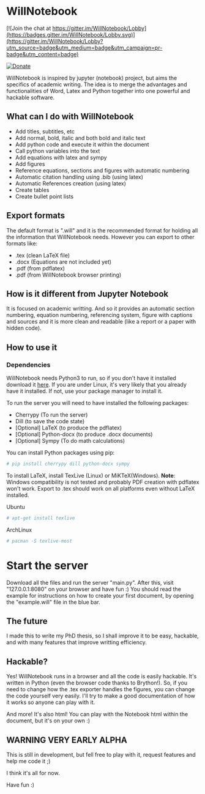 # WillNotebook

[![Join the chat at https://gitter.im/WillNotebook/Lobby](https://badges.gitter.im/WillNotebook/Lobby.svg)](https://gitter.im/WillNotebook/Lobby?utm_source=badge&utm_medium=badge&utm_campaign=pr-badge&utm_content=badge)

[![Donate](https://img.shields.io/badge/Donate-PayPal-green.svg)](https://www.paypal.com/cgi-bin/webscr?cmd=_s-xclick&hosted_button_id=E7Y37MQH9EFX2)

WillNotebook is inspired by jupyter (notebook) project, but aims the specifics of academic writing. The idea is to merge the advantages and functionalities of Word, Latex and Python together into one powerful and hackable software.

## What can I do with WillNotebook

- Add titles, subtitles, etc
- Add normal, bold, italic and both bold and italic text
- Add python code and execute it within the document
- Call python variables into the text
- Add equations with latex and sympy
- Add figures
- Reference equations, sections and figures with automatic numbering
- Automatic citation handling using .bib (using latex)
- Automatic References creation (using latex)
- Create tables
- Create bullet point lists

## Export formats

The default format is ".will" and it is the recommended format for holding all the information that WillNotebook needs. However you can export to other formats like:

- .tex (clean LaTeX file)
- .docx (Equations are not included yet)
- .pdf (from pdflatex)
- .pdf (from WillNotebook browser printing)

## How is it different from Jupyter Notebook

It is focused on academic writting. And so it provides an automatic section numbering, equation numbering, referencing system, figure with captions and sources and it is more clean and readable (like a report or a paper with hidden code).

## How to use it

### Dependencies

WillNotebook needs Python3 to run, so if you don't have it installed download it [here](https://www.python.org/ftp/python/3.5.2/Python-3.5.2.tar.xz). If you are under Linux, it's very likely that you already have it installed. If not, use your package manager to install it.

To run the server you will need to have installed the following packages:

- Cherrypy (To run the server)
- Dill (to save the code state)
- [Optional] LaTeX (to produce the pdflatex)
- [Optional] Python-docx (to produce .docx documents)
- [Optional] Sympy (To do math calculations)

You can install Python packages using pip:
```bash
# pip install cherrypy dill python-docx sympy
```
To install LaTeX, install TexLive (Linux) or MiKTeX(Windows).
**Note**: Windows compatibility is not tested and probably PDF creation with pdflatex won't work. Export to .tex should work on all platforms even without LaTeX installed.

Ubuntu
```bash
# apt-get install texlive
```
ArchLinux
```bash
# pacman -S texlive-most
```
# Start the server
Download all the files and run the server "main.py". After this, visit "127.0.0.1:8080" on your browser and have fun :)
You should read the example for instructions on how to create your first document, by opening the "example.will" file in the blue bar.

## The future

I made this to write my PhD thesis, so I shall improve it to be easy, hackable, and with many features that improve writting efficiency.

## Hackable?

Yes! WillNotebook runs in a browser and all the code is easily hackable. It's written in Python (even the browser code thanks to Brython!). So, if you need to change how the .tex exporter handles the figures, you can change the code yourself very easily. I'll try to make a good documentation of how it works so anyone can play with it.

And more! It's also html! You can play with the Notebook html within the document, but it's on your own :)

## WARNING VERY EARLY ALPHA

This is still in development, but fell free to play with it, request features and help me code it ;)

I think it's all for now.

Have fun :)
